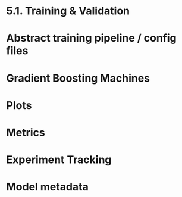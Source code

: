 # 5.1. Training & Validation

# Abstract training pipeline / config files
# Gradient Boosting Machines
# Plots
# Metrics
# Experiment Tracking
# Model metadata


